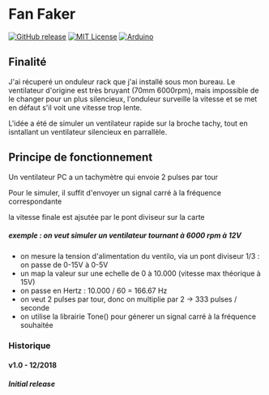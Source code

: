 # Fan Faker

[![GitHub release](http://img.shields.io/badge/Version-1.0-brightgreen.svg)][release]
[![MIT License](http://img.shields.io/badge/license-MIT-blue.svg)][license] 
[![Arduino](https://img.shields.io/badge/Arduino-Nano-red.svg)][Arduino]


[release]: https://github.com/lordzurp/Fan_Faker/releases
[license]: https://raw.githubusercontent.com/lordzurp/DishWarrior/master/LICENSE
[arduino]: https://www.arduino.cc/en/Guide/ArduinoNano

## Finalité
J'ai récuperé un onduleur rack que j'ai installé sous mon bureau. Le ventilateur d'origine est très bruyant (70mm 6000rpm), mais impossible de le changer pour un plus silencieux, l'onduleur surveille la vitesse et se met en défaut s'il voit une vitesse trop lente.

L'idée a été de simuler un ventilateur rapide sur la broche tachy, tout en isntallant un ventilateur silencieux en parrallèle.
## Principe de fonctionnement
Un ventilateur PC a un tachymètre qui envoie 2 pulses par tour

Pour le simuler, il suffit d'envoyer un signal carré à la fréquence correspondante

la vitesse finale est ajsutée par le pont diviseur sur la carte

##### exemple : on veut simuler un ventilateur tournant à 6000 rpm à 12V
- on mesure la tension d'alimentation du ventilo, via un pont diviseur 1/3 : on passe de 0-15V à 0-5V
- un map la valeur sur une echelle de 0 à 10.000 (vitesse max théorique à 15V)
- on passe en Hertz : 10.000 / 60 = 166.67 Hz
- on veut 2 pulses par tour, donc on multiplie par 2 -> 333 pulses / seconde
- on utilise la librairie Tone() pour génerer un signal carré à la fréquence souhaitée

### Historique

#### v1.0 - 12/2018

##### Initial release